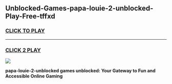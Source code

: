 
## Unblocked-Games-papa-louie-2-unblocked-Play-Free-tffxd
<h3>
<a href="https://premium76.site?title=papa-louie-2-unblocked&ref=19M">CLICK TO PLAY</a></h3>
<hr>

<h3>
<a href="https://premium76.site?title=papa-louie-2-unblocked&ref=19M">CLICK 2 PLAY</a>
  
</h3>

<a href="https://premium76.site?title=papa-louie-2-unblocked&ref=19M"><img src="https://clearcache.store/games.png"></a>


**papa-louie-2-unblocked games unblocked: Your Gateway to Fun and Accessible Online Gaming**

